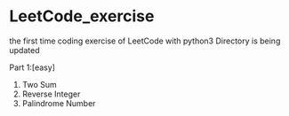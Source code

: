 # LeetCode_exercise
the first time coding exercise  of LeetCode with python3
Directory is being updated

Part 1:[easy]
1. Two Sum	
7. Reverse Integer 
9. Palindrome Number  
